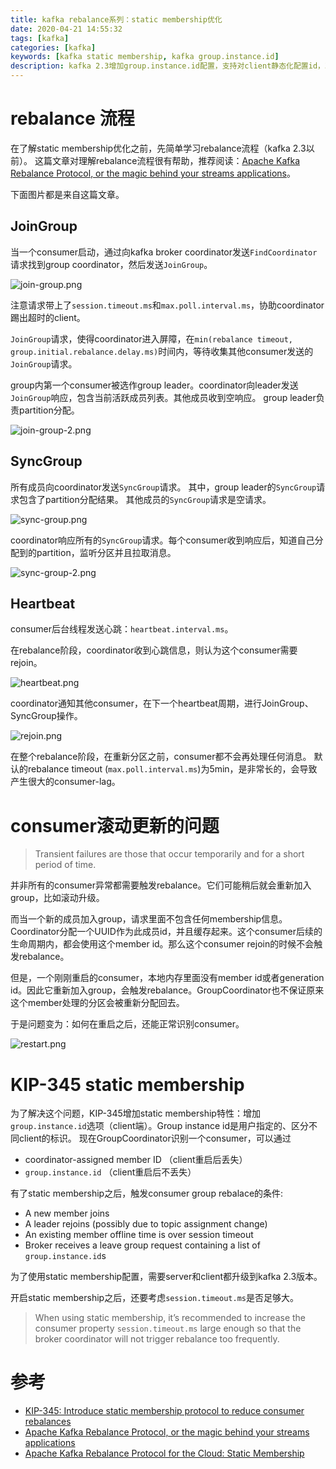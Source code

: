 ```yaml
---
title: kafka rebalance系列：static membership优化
date: 2020-04-21 14:55:32
tags: [kafka]
categories: [kafka]
keywords: [kafka static membership, kafka group.instance.id]
description: kafka 2.3增加group.instance.id配置，支持对client静态化配置id，减少client重启后加入group导致rebalance。
---
```


# rebalance 流程

在了解static membership优化之前，先简单学习rebalance流程（kafka 2.3以前）。
这篇文章对理解rebalance流程很有帮助，推荐阅读：[Apache Kafka Rebalance Protocol, or the magic behind your streams applications](https://medium.com/streamthoughts/apache-kafka-rebalance-protocol-or-the-magic-behind-your-streams-applications-e94baf68e4f2)。

<!-- more -->
下面图片都是来自这篇文章。

## JoinGroup

当一个consumer启动，通过向kafka broker coordinator发送`FindCoordinator`请求找到group  coordinator，然后发送`JoinGroup`。


![join-group.png](join-group.png)


注意请求带上了`session.timeout.ms`和`max.poll.interval.ms`，协助coordinator踢出超时的client。

`JoinGroup`请求，使得coordinator进入屏障，在`min(rebalance timeout, group.initial.rebalance.delay.ms)`时间内，等待收集其他consumer发送的`JoinGroup`请求。

group内第一个consumer被选作group leader。coordinator向leader发送`JoinGroup`响应，包含当前活跃成员列表。其他成员收到空响应。
group leader负责partition分配。


![join-group-2.png](join-group-2.png)



## SyncGroup

所有成员向coordinator发送`SyncGroup`请求。
其中，group leader的`SyncGroup`请求包含了partition分配结果。
其他成员的`SyncGroup`请求是空请求。


![sync-group.png](sync-group.png)



coordinator响应所有的`SyncGroup`请求。每个consumer收到响应后，知道自己分配到的partition，监听分区并且拉取消息。


![sync-group-2.png](sync-group-2.png)



## Heartbeat

consumer后台线程发送心跳：`heartbeat.interval.ms`。

在rebalance阶段，coordinator收到心跳信息，则认为这个consumer需要rejoin。



![heartbeat.png](heartbeat.png)



coordinator通知其他consumer，在下一个heartbeat周期，进行JoinGroup、SyncGroup操作。


![rejoin.png](rejoin.png)



在整个rebalance阶段，在重新分区之前，consumer都不会再处理任何消息。
默认的rebalance timeout (`max.poll.interval.ms`)为5min，是非常长的，会导致产生很大的consumer-lag。

# consumer滚动更新的问题

>Transient failures are those that occur temporarily and for a short period of time.

并非所有的consumer异常都需要触发rebalance。它们可能稍后就会重新加入group，比如滚动升级。

而当一个新的成员加入group，请求里面不包含任何membership信息。Coordinator分配一个UUID作为此成员id，并且缓存起来。这个consumer后续的生命周期内，都会使用这个member id。那么这个consumer rejoin的时候不会触发rebalance。

但是，一个刚刚重启的consumer，本地内存里面没有member id或者generation id。因此它重新加入group，会触发rebalance。GroupCoordinator也不保证原来这个member处理的分区会被重新分配回去。

于是问题变为：如何在重启之后，还能正常识别consumer。



![restart.png](restart.png)



# KIP-345 static membership

为了解决这个问题，KIP-345增加static membership特性：增加`group.instance.id`选项（client端）。Group instance id是用户指定的、区分不同client的标识。
现在GroupCoordinator识别一个consumer，可以通过
- coordinator-assigned member ID （client重启后丢失）
- `group.instance.id` （client重启后不丢失）

有了static membership之后，触发consumer group rebalace的条件:
- A new member joins
- A leader rejoins (possibly due to topic assignment change)
- An existing member offline time is over session timeout
- Broker receives a leave group request containing a list of `group.instance.id`s 

为了使用static membership配置，需要server和client都升级到kafka 2.3版本。

开启static membership之后，还要考虑`session.timeout.ms`是否足够大。
>When using static membership, it’s recommended to increase the consumer property `session.timeout.ms` large enough so that the broker coordinator will not trigger rebalance too frequently.

# 参考

- [KIP-345: Introduce static membership protocol to reduce consumer rebalances](https://cwiki.apache.org/confluence/display/KAFKA/KIP-345%3A+Introduce+static+membership+protocol+to+reduce+consumer+rebalances)
- [Apache Kafka Rebalance Protocol, or the magic behind your streams applications](https://medium.com/streamthoughts/apache-kafka-rebalance-protocol-or-the-magic-behind-your-streams-applications-e94baf68e4f2)
- [Apache Kafka Rebalance Protocol for the Cloud: Static Membership](https://www.confluent.io/blog/kafka-rebalance-protocol-static-membership/)
